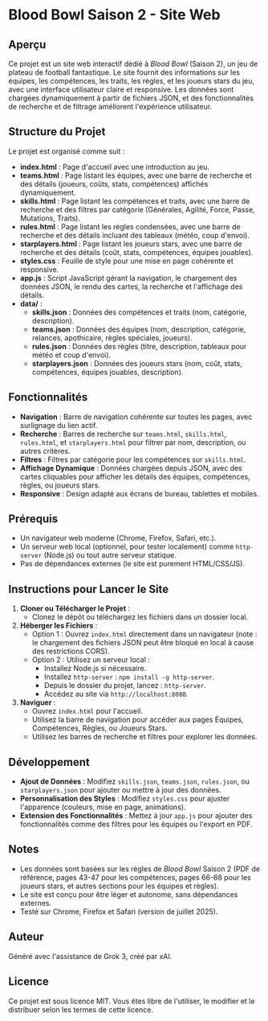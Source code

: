 # Blood Bowl Saison 2 - Site Web

## Aperçu
Ce projet est un site web interactif dédié à *Blood Bowl* (Saison 2), un jeu de plateau de football fantastique. Le site fournit des informations sur les équipes, les compétences, les traits, les règles, et les joueurs stars du jeu, avec une interface utilisateur claire et responsive. Les données sont chargées dynamiquement à partir de fichiers JSON, et des fonctionnalités de recherche et de filtrage améliorent l'expérience utilisateur.

## Structure du Projet
Le projet est organisé comme suit :

- **index.html** : Page d'accueil avec une introduction au jeu.
- **teams.html** : Page listant les équipes, avec une barre de recherche et des détails (joueurs, coûts, stats, compétences) affichés dynamiquement.
- **skills.html** : Page listant les compétences et traits, avec une barre de recherche et des filtres par catégorie (Générales, Agilité, Force, Passe, Mutations, Traits).
- **rules.html** : Page listant les règles condensées, avec une barre de recherche et des détails incluant des tableaux (météo, coup d'envoi).
- **starplayers.html** : Page listant les joueurs stars, avec une barre de recherche et des détails (coût, stats, compétences, équipes jouables).
- **styles.css** : Feuille de style pour une mise en page cohérente et responsive.
- **app.js** : Script JavaScript gérant la navigation, le chargement des données JSON, le rendu des cartes, la recherche et l'affichage des détails.
- **data/** :
  - **skills.json** : Données des compétences et traits (nom, catégorie, description).
  - **teams.json** : Données des équipes (nom, description, catégorie, relances, apothicaire, règles spéciales, joueurs).
  - **rules.json** : Données des règles (titre, description, tableaux pour météo et coup d'envoi).
  - **starplayers.json** : Données des joueurs stars (nom, coût, stats, compétences, équipes jouables, description).

## Fonctionnalités
- **Navigation** : Barre de navigation cohérente sur toutes les pages, avec surlignage du lien actif.
- **Recherche** : Barres de recherche sur `teams.html`, `skills.html`, `rules.html`, et `starplayers.html` pour filtrer par nom, description, ou autres critères.
- **Filtres** : Filtres par catégorie pour les compétences sur `skills.html`.
- **Affichage Dynamique** : Données chargées depuis JSON, avec des cartes cliquables pour afficher les détails des équipes, compétences, règles, ou joueurs stars.
- **Responsive** : Design adapté aux écrans de bureau, tablettes et mobiles.

## Prérequis
- Un navigateur web moderne (Chrome, Firefox, Safari, etc.).
- Un serveur web local (optionnel, pour tester localement) comme `http-server` (Node.js) ou tout autre serveur statique.
- Pas de dépendances externes (le site est purement HTML/CSS/JS).

## Instructions pour Lancer le Site
1. **Cloner ou Télécharger le Projet** :
   - Clonez le dépôt ou téléchargez les fichiers dans un dossier local.
2. **Héberger les Fichiers** :
   - Option 1 : Ouvrez `index.html` directement dans un navigateur (note : le chargement des fichiers JSON peut être bloqué en local à cause des restrictions CORS).
   - Option 2 : Utilisez un serveur local :
     - Installez Node.js si nécessaire.
     - Installez `http-server` : `npm install -g http-server`.
     - Depuis le dossier du projet, lancez : `http-server`.
     - Accédez au site via `http://localhost:8080`.
3. **Naviguer** :
   - Ouvrez `index.html` pour l'accueil.
   - Utilisez la barre de navigation pour accéder aux pages Équipes, Compétences, Règles, ou Joueurs Stars.
   - Utilisez les barres de recherche et filtres pour explorer les données.

## Développement
- **Ajout de Données** : Modifiez `skills.json`, `teams.json`, `rules.json`, ou `starplayers.json` pour ajouter ou mettre à jour des données.
- **Personnalisation des Styles** : Modifiez `styles.css` pour ajuster l'apparence (couleurs, mise en page, animations).
- **Extension des Fonctionnalités** : Mettez à jour `app.js` pour ajouter des fonctionnalités comme des filtres pour les équipes ou l'export en PDF.

## Notes
- Les données sont basées sur les règles de *Blood Bowl* Saison 2 (PDF de référence, pages 43-47 pour les compétences, pages 66-68 pour les joueurs stars, et autres sections pour les équipes et règles).
- Le site est conçu pour être léger et autonome, sans dépendances externes.
- Testé sur Chrome, Firefox et Safari (version de juillet 2025).

## Auteur
Généré avec l'assistance de Grok 3, créé par xAI.

## Licence
Ce projet est sous licence MIT. Vous êtes libre de l'utiliser, le modifier et le distribuer selon les termes de cette licence.
